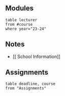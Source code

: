 ## Modules
```dataview
table lecturer
from #course
where year="23-24"
```
## Notes
- [[ School Information]]

## Assignments
```dataview
table deadline, course
from "Assignments"
```
